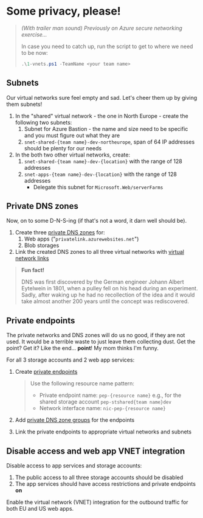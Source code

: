 # Some privacy, please!

> *(With trailer man sound) Previously on Azure secure networking exercise...*
>
> In case you need to catch up, run the script to get to where we need to be now:
>
> ```ps1
> .\1-vnets.ps1 -TeamName <your team name>
> ```

## Subnets

Our virtual networks sure feel empty and sad. Let's cheer them up by giving them subnets!

1. In the "shared" virtual network - the one in North Europe - create the following two subnets:
    1. Subnet for Azure Bastion - the name and size need to be specific and you must figure out what they are
    1. `snet-shared-{team name}-dev-northeurope`, span of 64 IP addresses should be plenty for our needs
        <!-- * Add service endpoint for storage -->
1. In the both two other virtual networks, create:
    1. `snet-shared-{team name}-dev-{location}` with the range of 128 addresses
        <!-- * Add service endpoint for storage -->
    1. `snet-apps-{team name}-dev-{location}` with the range of 128 addresses
        * Delegate this subnet for `Microsoft.Web/serverFarms`

## Private DNS zones

Now, on to some D-N-S-ing (if that's not a word, it darn well should be).

1. Create three [private DNS zones](https://learn.microsoft.com/azure/dns/private-dns-privatednszone) for:
    1. Web apps ("`privatelink.azurewebsites.net`")
    1. Blob storages
1. Link the created DNS zones to all three virtual networks with [virtual network links](https://learn.microsoft.com/azure/dns/private-dns-virtual-network-links)

> **Fun fact!**
>
> DNS was first discovered by the German engineer Johann Albert Eytelwein in 1801, when a pulley fell on his head during an experiment. Sadly, after waking up he had no recollection of the idea and it would take almost another 200 years until the concept was rediscovered.

## Private endpoints

The private networks and DNS zones will do us no good, if they are not used. It would be a terrible waste to just leave them collecting dust. Get the point? Get it? Like the end... **point**! My mom thinks I'm funny.

For all 3 storage accounts and 2 web app services:

1. Create [private endpoints](https://learn.microsoft.com/azure/private-link/private-endpoint-overview)

    > Use the following resource name pattern:
    >
    > * Private endpoint name: `pep-{resource name}` e.g., for the shared storage account `pep-stshared{team name}dev`
    > * Network interface name: `nic-pep-{resource name}`

1. Add [private DNS zone groups](https://learn.microsoft.com/azure/private-link/private-endpoint-dns#private-dns-zone-group) for the endpoints
1. Link the private endpoints to appropriate virtual networks and subnets

## Disable access and web app VNET integration

Disable access to app services and storage accounts:

<!-- 1. The access to the storage accounts should be only allowed from the virtual network they are in -->
1. The public access to all three storage accounts should be disabled
1. The app services should have access restrictions and private endpoints **on**

Enable the virtual network (VNET) integration for the outbound traffic for both EU and US web apps.
